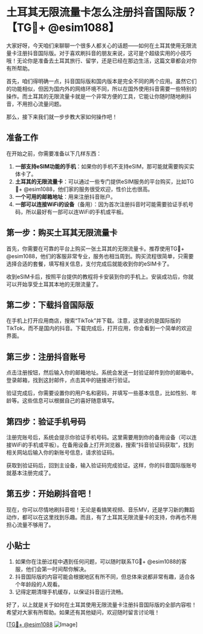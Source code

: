 # 土耳其无限流量卡怎么注册抖音国际版？【TG💪+ @esim1088】

大家好呀，今天咱们来聊聊一个很多人都关心的话题——如何在土耳其使用无限流量卡注册抖音国际版。对于喜欢刷抖音的朋友来说，这可是个超级实用的小技巧哦！无论你是准备去土耳其旅行、留学，还是已经在那边生活，这篇文章都会对你有所帮助。

首先，咱们得明确一点，抖音国际版和国内版本是完全不同的两个应用。虽然它们的功能相似，但因为国内外的网络环境不同，所以在国外使用抖音需要一些特别的操作。而土耳其的无限流量卡就是一个非常方便的工具，它能让你随时随地刷抖音，不用担心流量问题。

那么，接下来我们就一步步教大家如何操作吧！

## 准备工作

在开始之前，你需要准备以下几样东西：

1. **一部支持eSIM功能的手机**：如果你的手机不支持eSIM，那可能就需要购买实体卡了。
2. **土耳其的无限流量卡**：可以通过一些专门提供eSIM服务的平台购买，比如TG💪+ @esim1088，他们家的服务很受欢迎，性价比也很高。
3. **一个可用的邮箱地址**：用来注册抖音账户。
4. **一部可以连接WiFi的设备**（备用）：因为首次注册抖音时可能需要验证手机号码，所以最好有一部可以连WiFi的手机或平板。

## 第一步：购买土耳其无限流量卡

首先，你需要在可靠的平台上购买一张土耳其的无限流量卡。推荐使用TG💪+ @esim1088，他们的客服非常专业，服务也相当周到。购买流程很简单，只需要选择合适的套餐，填写相关信息，支付完成后就能收到你的eSIM卡了。

收到eSIM卡后，按照平台提供的教程将卡安装到你的手机上。安装成功后，你就可以开始享受土耳其本地的无限流量了。

## 第二步：下载抖音国际版

在手机上打开应用商店，搜索“TikTok”并下载。注意，这里说的是国际版的TikTok，而不是国内的抖音。下载完成后，打开应用，你会看到一个简单的欢迎界面。

## 第三步：注册抖音账号

点击注册按钮，然后输入你的邮箱地址。系统会发送一封验证邮件到你的邮箱中。登录邮箱，找到这封邮件，点击其中的链接进行验证。

验证完成后，你需要设置你的用户名和密码，并填写一些基本信息，比如性别、年龄等。这些信息可以根据自己的喜好随意填写。

## 第四步：验证手机号码

注册完账号后，系统会提示你验证手机号码。这里需要用到你的备用设备（可以连接WiFi的手机或平板）。在备用设备上打开浏览器，搜索“抖音验证码获取”，找到相关网站后输入你的新账号信息，请求验证码。

获取到验证码后，回到主设备，输入验证码完成验证。这样，你的抖音国际版账号就基本注册完成了。

## 第五步：开始刷抖音吧！

现在，你可以尽情地刷抖音啦！无论是看搞笑视频、音乐MV，还是学习新的舞蹈动作，都可以在这里找到乐趣。而且，有了土耳其无限流量卡的支持，你再也不用担心流量不够用了。

## 小贴士

1. 如果你在注册过程中遇到任何问题，可以随时联系TG💪+ @esim1088的客服，他们会第一时间帮你解决。
2. 抖音国际版的内容可能会根据地区有所不同，但总体来说都非常有趣，适合各个年龄段的人观看。
3. 记得定期清理手机缓存，以保证抖音运行流畅。

好了，以上就是关于如何在土耳其使用无限流量卡注册抖音国际版的全部内容啦！希望对大家有所帮助。如果还有其他疑问，欢迎随时留言讨论哦！

[[TG💪+ @esim1088](https://t.me/s/esim1088) ![Image](https://i.postimg.cc/4NQfJmqS/Snipaste-2025-05-13-00-14-12.png)]